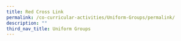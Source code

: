 ```yaml
---
title: Red Cross Link
permalink: /co-curricular-activities/Uniform-Groups/permalink/
description: ""
third_nav_title: Uniform Groups
---
```

